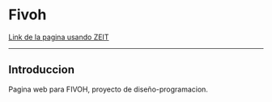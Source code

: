 # Fivoh

[Link de la pagina usando ZEIT](https://fivoh-github-io.now.sh/)
*******************************

## Introduccion

Pagina web para FIVOH, proyecto de diseño-programacion.
